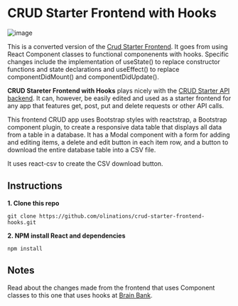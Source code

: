 # CRUD Starter Frontend with Hooks

![image](https://github.com/olinations/crud-starter-frontend-hooks/blob/master/template.png)

This is a converted version of the [Crud Starter Frontend](https://github.com/olinations/crud-starter-frontend). It goes from using React Component classes to functional componenents with hooks. Specific changes include the implementation of useState() to replace constructor functions and state declarations and useEffect() to replace componentDidMount() and componentDidUpdate().

**CRUD Stareter Frontend with Hooks** plays nicely with the [CRUD Starter API backend](https://github.com/olinations/crud-starter-api). It can, however, be easily edited and used as a starter frontend for any app that features get, post, put and delete requests or other API calls.

This frontend CRUD app uses Bootstrap styles with reactstrap, a Bootstrap component plugin, to create a responsive data table that displays all data from a table in a database. It has a Modal component with a form for adding and editing items, a delete and edit button in each item row, and a button to download the entire database table into a CSV file.

It uses react-csv to create the CSV download button.

## Instructions

**1. Clone this repo**

```
git clone https://github.com/olinations/crud-starter-frontend-hooks.git
```

**2. NPM install React and dependencies**

```
npm install
```

## Notes

Read about the changes made from the frontend that uses Component classes to this one that uses hooks at [Brain Bank](https://brainbank.cc/jamie/lessons/programming-react/react-classes-to-hooks).